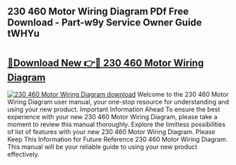 ## 230 460 Motor Wiring Diagram PDf Free Download - Part-w9y Service Owner Guide tWHYu

# <h2><a href="http://dfm9ex.blite.top/?on=230+460+Motor+Wiring+Diagram">🔗Download New 👉🔴 230 460 Motor Wiring Diagram</a></h2>

[![230 460 Motor Wiring Diagram download](https://i.imgur.com/lujVjoI.png)](http://dfm9ex.blite.top/?on=230+460+Motor+Wiring+Diagram)
Welcome to the 230 460 Motor Wiring Diagram user manual, your one-stop resource for understanding and using your new product. Important Information Ahead To ensure the best experience with your new 230 460 Motor Wiring Diagram, please take a moment to review this manual thoroughly. Explore the limitless possibilities of list of features with your new 230 460 Motor Wiring Diagram. Please Keep This Information for Future Reference 230 460 Motor Wiring Diagram. This manual will be your reliable guide to using your new product effectively.

